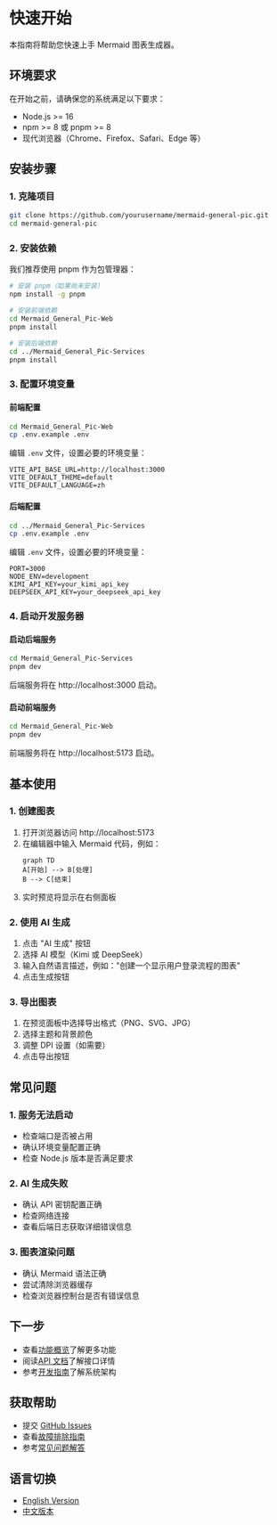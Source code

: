 # 快速开始

本指南将帮助您快速上手 Mermaid 图表生成器。

## 环境要求

在开始之前，请确保您的系统满足以下要求：

- Node.js >= 16
- npm >= 8 或 pnpm >= 8
- 现代浏览器（Chrome、Firefox、Safari、Edge 等）

## 安装步骤

### 1. 克隆项目

```bash
git clone https://github.com/yourusername/mermaid-general-pic.git
cd mermaid-general-pic
```

### 2. 安装依赖

我们推荐使用 pnpm 作为包管理器：

```bash
# 安装 pnpm（如果尚未安装）
npm install -g pnpm

# 安装前端依赖
cd Mermaid_General_Pic-Web
pnpm install

# 安装后端依赖
cd ../Mermaid_General_Pic-Services
pnpm install
```

### 3. 配置环境变量

#### 前端配置

```bash
cd Mermaid_General_Pic-Web
cp .env.example .env
```

编辑 `.env` 文件，设置必要的环境变量：

```env
VITE_API_BASE_URL=http://localhost:3000
VITE_DEFAULT_THEME=default
VITE_DEFAULT_LANGUAGE=zh
```

#### 后端配置

```bash
cd ../Mermaid_General_Pic-Services
cp .env.example .env
```

编辑 `.env` 文件，设置必要的环境变量：

```env
PORT=3000
NODE_ENV=development
KIMI_API_KEY=your_kimi_api_key
DEEPSEEK_API_KEY=your_deepseek_api_key
```

### 4. 启动开发服务器

#### 启动后端服务

```bash
cd Mermaid_General_Pic-Services
pnpm dev
```

后端服务将在 http://localhost:3000 启动。

#### 启动前端服务

```bash
cd Mermaid_General_Pic-Web
pnpm dev
```

前端服务将在 http://localhost:5173 启动。

## 基本使用

### 1. 创建图表

1. 打开浏览器访问 http://localhost:5173
2. 在编辑器中输入 Mermaid 代码，例如：
   ```mermaid
   graph TD
   A[开始] --> B[处理]
   B --> C[结束]
   ```
3. 实时预览将显示在右侧面板

### 2. 使用 AI 生成

1. 点击 "AI 生成" 按钮
2. 选择 AI 模型（Kimi 或 DeepSeek）
3. 输入自然语言描述，例如："创建一个显示用户登录流程的图表"
4. 点击生成按钮

### 3. 导出图表

1. 在预览面板中选择导出格式（PNG、SVG、JPG）
2. 选择主题和背景颜色
3. 调整 DPI 设置（如需要）
4. 点击导出按钮

## 常见问题

### 1. 服务无法启动

- 检查端口是否被占用
- 确认环境变量配置正确
- 检查 Node.js 版本是否满足要求

### 2. AI 生成失败

- 确认 API 密钥配置正确
- 检查网络连接
- 查看后端日志获取详细错误信息

### 3. 图表渲染问题

- 确认 Mermaid 语法正确
- 尝试清除浏览器缓存
- 检查浏览器控制台是否有错误信息

## 下一步

- 查看[功能概览](./features.md)了解更多功能
- 阅读[API 文档](../api/backend.md)了解接口详情
- 参考[开发指南](../development/architecture.md)了解系统架构

## 获取帮助

- 提交 [GitHub Issues](https://github.com/yourusername/mermaid-general-pic/issues)
- 查看[故障排除指南](./troubleshooting.md)
- 参考[常见问题解答](./faq.md)

## 语言切换

- [English Version](../en/guides/getting-started.md)
- [中文版本](./getting-started.md) 